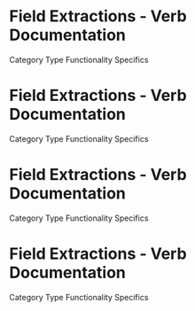  
# Field Extractions - Verb Documentation
 
Category                  Type                      Functionality             Specifics                
 
# Field Extractions - Verb Documentation
 
Category                  Type                      Functionality             Specifics                
 
# Field Extractions - Verb Documentation
 
Category                  Type                      Functionality             Specifics                
 
# Field Extractions - Verb Documentation
 
Category                  Type                      Functionality             Specifics                
